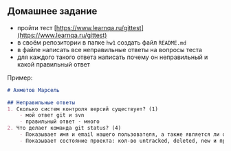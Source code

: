 ## Домашнее задание

- пройти тест [https://www.learnqa.ru/gittest](https://www.learnqa.ru/gittest)
- в своём репозитории в папке `hw1` создать файл `README.md`
- в файле написать все неправильные ответы на вопросы теста
- для каждого такого ответа написать почему он неправильный и какой правильный ответ

Пример:

```markdown
# Ахметов Марсель

## Неправильные ответы
1. Сколько систем контроля версий существует? (1)
    - мой ответ git и svn 
    - правильный ответ - много
2. Что делает команда git status? (4)
    - Показывает имя и email нашего пользователя, а также является ли он авторизованным в системе GitHub или нет
    - Показывает состояние проекта: кол-во untracked, deleted, new и прочих файлов, количество коммитов, на которое отличается локальная версия репозитория от удаленного и так далее

```

